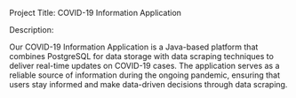 Project Title: COVID-19 Information Application

Description:

Our COVID-19 Information Application is a Java-based platform that combines PostgreSQL for data storage with data scraping techniques to deliver real-time updates on COVID-19 cases. The application serves as a reliable source of information during the ongoing pandemic, ensuring that users stay informed and make data-driven decisions through data scraping.
